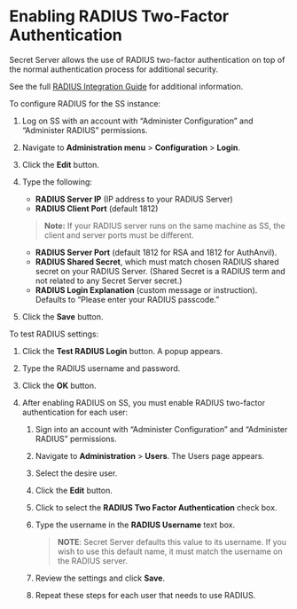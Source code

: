 [title]: # "Enabling RADIUS Two-Factor Authentication"
[tags]: # "Authentication, Credentials, RADIUS, 2FA"
[priority]: #

# Enabling RADIUS Two-Factor Authentication

Secret Server allows the use of RADIUS two-factor authentication on top of the normal authentication process for additional security.

 See the full [RADIUS Integration Guide](https://updates.thycotic.net/secretserver/documents/SS_INT_RADIUS.pdf) for additional information. 

To configure RADIUS for the SS instance:

1. Log on SS with an account with “Administer Configuration” and “Administer RADIUS” permissions.
1. Navigate to **Administration menu** > **Configuration** > **Login**.
1. Click the **Edit** button.
1. Type the following:
   - **RADIUS Server IP** (IP address to your RADIUS Server)
   - **RADIUS Client Port** (default 1812) 
   
   > **Note:** If your RADIUS server runs on the same machine as SS, the client and server ports must be different. 
   
   - **RADIUS Server Port** (default 1812 for RSA and 1812 for AuthAnvil).
   - **RADIUS Shared Secret**, which must match chosen RADIUS shared secret on your RADIUS Server. (Shared Secret is a RADIUS term and not related to any Secret Server secret.)
   - **RADIUS Login Explanation** (custom message or instruction). Defaults to “Please enter your RADIUS passcode.”

1. Click the **Save** button.

To test RADIUS settings:

1. Click the **Test RADIUS Login** button. A popup appears.

2. Type the RADIUS username and password.

2. Click the **OK** button.

2. After enabling RADIUS on SS, you must enable RADIUS two-factor authentication for each user:
   1. Sign into an account with “Administer Configuration” and “Administer RADIUS” permissions.

   1. Navigate to **Administration** > **Users**. The Users page appears.

   1. Select the desire user.

   1. Click the **Edit** button.

   1. Click to select the **RADIUS Two Factor Authentication** check box.

   1. Type the username in the **RADIUS Username** text box. 

      > **NOTE**: Secret Server defaults this value to its username. If you wish to use this default name, it must match the username on the RADIUS server. 
   
   1. Review the settings and click **Save**. 
   
   1. Repeat these steps for each user that needs to use RADIUS.

 